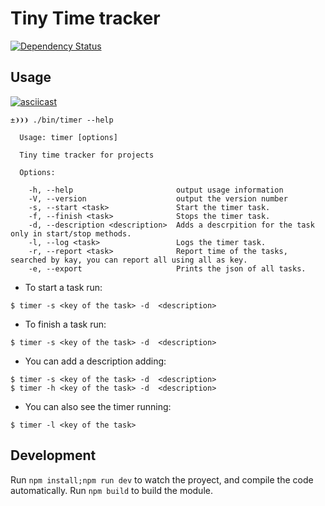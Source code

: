 # Tiny Time tracker

[![Dependency Status](https://david-dm.org/danibram/time-tracker-cli.svg)](https://david-dm.org/danibram/time-tracker-cli)

## Usage

[![asciicast](https://asciinema.org/a/35678.png)](https://asciinema.org/a/35678)

```
±❩❩❩ ./bin/timer --help

  Usage: timer [options]

  Tiny time tracker for projects

  Options:

    -h, --help                       output usage information
    -V, --version                    output the version number
    -s, --start <task>               Start the timer task.
    -f, --finish <task>              Stops the timer task.
    -d, --description <description>  Adds a descrpition for the task only in start/stop methods.
    -l, --log <task>                 Logs the timer task.
    -r, --report <task>              Report time of the tasks, searched by kay, you can report all using all as key.
    -e, --export                     Prints the json of all tasks.
```

- To start a task run:
```
$ timer -s <key of the task> -d  <description>
```
- To finish a task run:
```
$ timer -s <key of the task> -d  <description>
```
- You can add a description adding:
```
$ timer -s <key of the task> -d  <description>
$ timer -h <key of the task> -d  <description>
```
- You can also see the timer running:
```
$ timer -l <key of the task>
```

## Development

Run ```npm install;npm run dev``` to watch the proyect, and compile the code automatically.
Run ```npm build``` to build the module.
